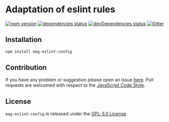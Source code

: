 Adaptation of eslint rules
==========================

[![npm version](https://img.shields.io/npm/v/mag-eslint-config.svg?style=flat-square)](https://www.npmjs.com/package/mag-eslint-config)
[![dependencies status](https://img.shields.io/david/magsdk/eslint-config.svg?style=flat-square)](https://david-dm.org/magsdk/eslint-config)
[![devDependencies status](https://img.shields.io/david/dev/magsdk/eslint-config.svg?style=flat-square)](https://david-dm.org/magsdk/eslint-config?type=dev)
[![Gitter](https://img.shields.io/badge/gitter-join%20chat-blue.svg?style=flat-square)](https://gitter.im/DarkPark/magsdk)


## Installation ##

```bash
npm install mag-eslint-config
```


## Contribution ##

If you have any problem or suggestion please open an issue [here](https://github.com/magsdk/eslint-config/issues).
Pull requests are welcomed with respect to the [JavaScript Code Style](https://github.com/DarkPark/jscs).


## License ##

`mag-eslint-config` is released under the [GPL-3.0 License](http://opensource.org/licenses/GPL-3.0).
